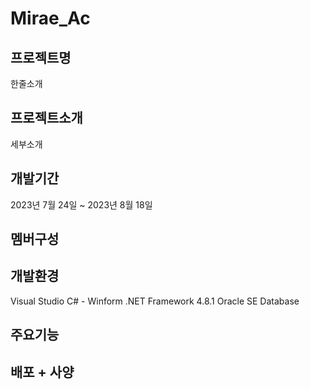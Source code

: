 # Mirae_Ac

## 프로젝트명
한줄소개

## 프로젝트소개
세부소개

## 개발기간
2023년 7월 24일 ~ 2023년 8월 18일

## 멤버구성


## 개발환경
Visual Studio C# - Winform .NET Framework 4.8.1
Oracle SE Database

## 주요기능

## 배포 + 사양

